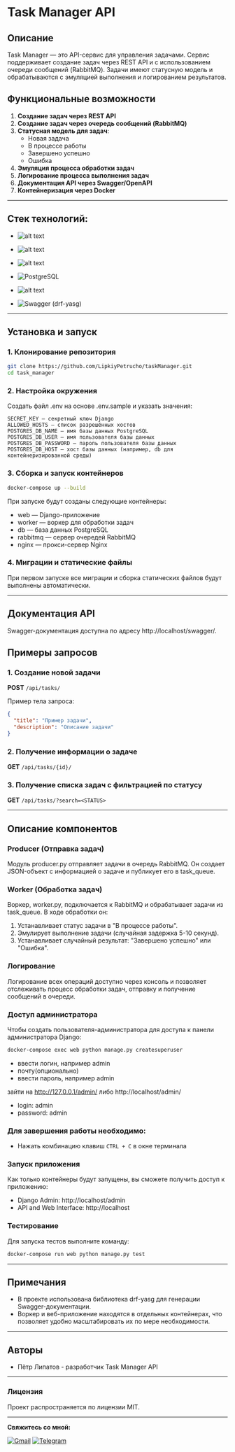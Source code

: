 # Task Manager API

## Описание
Task Manager — это API-сервис для управления задачами.
Сервис поддерживает создание задач через REST API и с использованием очереди сообщений (RabbitMQ).
Задачи имеют статусную модель и обрабатываются с эмуляцией выполнения и логированием результатов.

## Функциональные возможности
1. **Создание задач через REST API**
2. **Создание задач через очередь сообщений (RabbitMQ)**
3. **Статусная модель для задач**:
   - Новая задача
   - В процессе работы
   - Завершено успешно
   - Ошибка
4. **Эмуляция процесса обработки задач**
5. **Логирование процесса выполнения задач**
6. **Документация API через Swagger/OpenAPI**
7. **Контейнеризация через Docker**

***

## Стек технологий:
 - ![alt text](https://img.shields.io/badge/Python-3.12.4-grey?style=plastic&logo=python&logoColor=white&labelColor=%233776AB)

 - ![alt text](https://img.shields.io/badge/Django-5.1.2-grey?style=plastic&logo=django&logoColor=white&labelColor=%23092E20)

 - ![alt text](https://img.shields.io/badge/Docker-25.0.3-grey?style=plastic&logo=docker&logoColor=white&labelColor=2496ED)

 - ![PostgreSQL](https://img.shields.io/badge/PostgreSQL-16.3-grey?style=plastic&logo=postgresql&logoColor=white&labelColor=336791)

 - ![alt text](https://img.shields.io/badge/RabbitMQ-3.13.7-grey?style=plastic&logo=rabbitmq&logoColor=white&labelColor=FF6600)

 - ![Swagger (drf-yasg)](https://img.shields.io/badge/Swagger%20(drf--yasg)-1.20.0-grey?style=plastic&logo=swagger&logoColor=white&labelColor=85EA2D)

***

## Установка и запуск

### 1. Клонирование репозитория

```bash
git clone https://github.com/LipkiyPetrucho/taskManager.git
cd task_manager
````

### 2. Настройка окружения
Создать файл .env на основе .env.sample и указать значения:

```dotenv
SECRET_KEY — секретный ключ Django
ALLOWED_HOSTS — список разрешённых хостов
POSTGRES_DB_NAME — имя базы данных PostgreSQL
POSTGRES_DB_USER — имя пользователя базы данных
POSTGRES_DB_PASSWORD — пароль пользователя базы данных
POSTGRES_DB_HOST — хост базы данных (например, db для контейнеризированной среды)
```

### 3. Сборка и запуск контейнеров

```bash
docker-compose up --build
```

При запуске будут созданы следующие контейнеры:

- web — Django-приложение
- worker — воркер для обработки задач
- db — база данных PostgreSQL
- rabbitmq — сервер очередей RabbitMQ
- nginx — прокси-сервер Nginx

### 4. Миграции и статические файлы
При первом запуске все миграции и сборка статических файлов будут выполнены автоматически.

***

## Документация API
Swagger-документация доступна по адресу http://localhost/swagger/.

## Примеры запросов
### 1. Создание новой задачи
**POST** `/api/tasks/`

Пример тела запроса:
```json
{
  "title": "Пример задачи",
  "description": "Описание задачи"
}
```
### 2. Получение информации о задаче
**GET** `/api/tasks/{id}/`

### 3. Получение списка задач с фильтрацией по статусу
**GET** `/api/tasks/?search=<STATUS>`

***

## Описание компонентов
### Producer (Отправка задач)
Модуль producer.py отправляет задачи в очередь RabbitMQ.
Он создает JSON-объект с информацией о задаче и публикует его в task_queue.

### Worker (Обработка задач)
Воркер, worker.py, подключается к RabbitMQ и обрабатывает задачи из task_queue. В ходе обработки он:
1. Устанавливает статус задачи в "В процессе работы".
2. Эмулирует выполнение задачи (случайная задержка 5-10 секунд).
3. Устанавливает случайный результат: "Завершено успешно" или "Ошибка".

### Логирование
Логирование всех операций доступно через консоль и позволяет отслеживать процесс обработки задач,
отправку и получение сообщений в очереди.

### Доступ администратора
Чтобы создать пользователя-администратора для доступа к панели администратора Django:
```bash
docker-compose exec web python manage.py createsuperuser
```
- ввести логин, например admin
- почту(опционально)
- ввести пароль, например admin

 зайти на http://127.0.0.1/admin/ либо http://localhost/admin/
- login: admin
- password: admin

### Для завершения работы необходимо:

 - Нажать комбинацию клавиш `CTRL + C` в окне терминала

### Запуск приложения
Как только контейнеры будут запущены, вы сможете получить доступ к приложению:
- Django Admin: http://localhost/admin
- API and Web Interface: http://localhost

### Тестирование
Для запуска тестов выполните команду:
```bash
docker-compose run web python manage.py test
```

***

## Примечания
 - В проекте использована библиотека drf-yasg для генерации Swagger-документации.
 - Воркер и веб-приложение находятся в отдельных контейнерах,
что позволяет удобно масштабировать их по мере необходимости.

***

## Авторы
 - Пётр Липатов - разработчик Task Manager API

***

### Лицензия
Проект распространяется по лицензии MIT.

***


<summary><b>Свяжитесь со мной:</b></summary>
   <p align="left">
       <a href="mailto:pafos.light@gmail.com"><img src="https://img.shields.io/badge/gmail-%23EA4335.svg?style=plastic&logo=gmail&logoColor=white" alt="Gmail"/></a>
       <a href="https://t.me/petr_lip"><img src="https://img.shields.io/badge/telegram-blue?style=plastic&logo=telegram&logoColor=white" alt="Telegram"/></a>
   </p>

